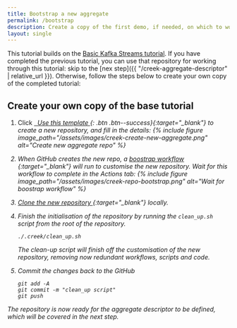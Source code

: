 ```yaml
---
title: Bootstrap a new aggregate
permalink: /bootstrap
description: Create a copy of the first demo, if needed, on which to work
layout: single
---
```


This tutorial builds on the [Basic Kafka Streams tutorial](/basic-kafka-streams-demo/). 
If you have completed the previous tutorial, you can use that repository for working through this tutorial: 
skip to the [nex step]({{ "/creek-aggregate-descriptor" | relative_url }}).
Otherwise, follow the steps below to create your own copy of the completed tutorial:

## Create your own copy of the base tutorial

1. Click [<i class="fab fa-fw fa-github"/>&nbsp; Use this template ][tempNew]{: .btn .btn--success}{:target="_blank"} to create a new repository,
   and fill in the details:
   {% include figure image_path="/assets/images/creek-create-new-aggregate.png" alt="Create new aggregate repo" %}
 
2. When GitHub creates the new repo, a [boostrap workflow <i class="fas fa-external-link-alt"></i>][bootstrapWorkflow]{:target="_blank"} will run to customise the new repository.
   Wait for this workflow to complete in the _Actions_ tab:
   {% include figure image_path="/assets/images/creek-repo-bootstrap.png" alt="Wait for boostrap workflow" %}

3. [Clone the new repository <i class="fas fa-external-link-alt"></i>][cloneRepo]{:target="_blank"} locally.
4. Finish the initialisation of the repository by running the `clean_up.sh` script from the root of the repository.

   ```
   ./.creek/clean_up.sh
   ```

   The clean-up script will finish off the customisation of the new repository, removing now redundant workflows, 
   scripts and code.

5. Commit the changes back to the GitHub
   ```
   git add -A
   git commit -m "clean_up script"
   git push
   ```

The repository is now ready for the aggregate descriptor to be defined, which will be covered in the next step.

[tempOnGH]: https://github.com/creek-service/basic-kafka-streams-demo
[tempNew]: https://github.com/creek-service/basic-kafka-streams-demo/generate
[bootstrapWorkflow]: https://github.com/creek-service/basic-kafka-streams-demo/blob/main/.github/workflows/bootstrap.yml
[cloneRepo]: https://docs.github.com/en/repositories/creating-and-managing-repositories/cloning-a-repository